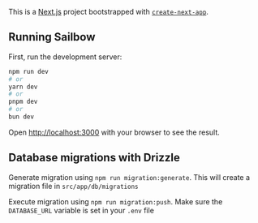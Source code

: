 This is a [Next.js](https://nextjs.org/) project bootstrapped with [`create-next-app`](https://github.com/vercel/next.js/tree/canary/packages/create-next-app).

## Running Sailbow

First, run the development server:

```bash
npm run dev
# or
yarn dev
# or
pnpm dev
# or
bun dev
```

Open [http://localhost:3000](http://localhost:3000) with your browser to see the result.


## Database migrations with Drizzle

Generate migration using ```npm run migration:generate```. This will create a migration file in ```src/app/db/migrations```

Execute migration using ```npm run migration:push```. Make sure the ```DATABASE_URL``` variable is set in your ```.env``` file

